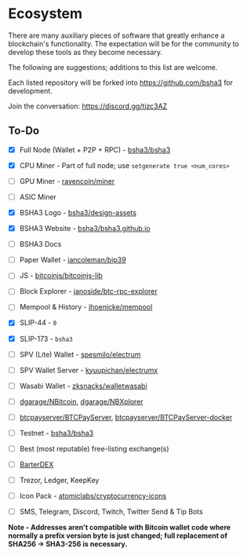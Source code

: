 # Ecosystem

There are many auxiliary pieces of software that greatly enhance a blockchain's functionality. The expectation will be for the community to develop these tools as they become necessary.

The following are suggestions; additions to this list are welcome.

Each listed repository will be forked into https://github.com/bsha3 for development.

Join the conversation: https://discord.gg/tjzc3AZ 

## To-Do

- [x] Full Node (Wallet + P2P + RPC) - [bsha3/bsha3](https://github.com/bsha3/bsha3)
- [x] CPU Miner - Part of full node; use `setgenerate true <num_cores>`
- [ ] GPU Miner - [ravencoin/miner](https://github.com/bsha3/miner)
- [ ] ASIC Miner
- [x] BSHA3 Logo - [bsha3/design-assets](https://github.com/bsha3/design-assets)
- [x] BSHA3 Website - [bsha3/bsha3.github.io](https://github.com/bsha3/bsha3.github.io)
- [ ] BSHA3 Docs
- [ ] Paper Wallet - [iancoleman/bip39](https://github.com/iancoleman/bip39)
- [ ] JS - [bitcoinjs/bitcoinjs-lib](https://github.com/bsha3/bitcoinjs-lib)
- [ ] Block Explorer - [janoside/btc-rpc-explorer](https://github.com/bsha3/bsha3-rpc-explorer)
- [ ] Mempool & History - [jhoenicke/mempool](https://github.com/bsha3/mempool)
- [x] SLIP-44 - `0`
- [x] SLIP-173 - `bsha3`
- [ ] SPV (Lite) Wallet - [spesmilo/electrum](https://github.com/spesmilo/electrum)
- [ ] SPV Wallet Server - [kyuupichan/electrumx](https://github.com/kyuupichan/electrumx)
- [ ] Wasabi Wallet - [zksnacks/walletwasabi](https://github.com/zksnacks/walletwasabi)
- [ ] [dgarage/NBitcoin](https://github.com/dgarage/nbitcoin), [dgarage/NBXplorer](https://github.com/dgarage/nbxplorer)
- [ ] [btcpayserver/BTCPayServer](https://github.com/btcpayserver/btcpayserver), [btcpayserver/BTCPayServer-docker](https://github.com/btcpayserver/btcpayserver-docker)

- [ ] Testnet - [bsha3/bsha3](https://github.com/bsha3/bsha3)

- [ ] Best (most reputable) free-listing exchange(s)
- [ ] [BarterDEX](https://github.com/komodoplatform/barterdex)

- [ ] Trezor, Ledger, KeepKey

- [ ] Icon Pack - [atomiclabs/cryptocurrency-icons](https://github.com/atomiclabs/cryptocurrency-icons)

- [ ] SMS, Telegram, Discord, Twitch, Twitter Send & Tip Bots

**Note - Addresses aren't compatible with Bitcoin wallet code where normally a prefix version byte is just changed; full replacement of SHA256 -> SHA3-256 is necessary.**
